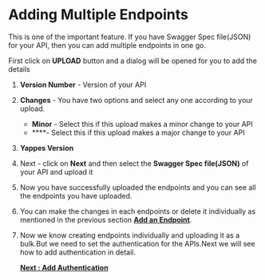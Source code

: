 Adding Multiple Endpoints
=========================

This is one of the important feature. If you have Swagger Spec
file(JSON) for your API, then you can add multiple endpoints in one go.

First click on **UPLOAD** button and a dialog will be opened for you to
add the details

<!-- ![](images/add_api/swagger1_update.png) -->

1.  **Version Number** - Version of your API
2.  **Changes** - You have two options and select any one according to your
    upload.
    -   **Minor** - Select this if this upload makes a minor change to your
        API
    -   ****- Select this if this upload makes a major change to your
        API
3.  **Yappes Version**
4.  Next - click on **Next** and then select the **Swagger Spec file(JSON)**
    of your API and upload it
5.  Now you have successfully uploaded the endpoints and you can see all
    the endpoints you have uploaded.
6.  You can make the changes in each endpoints or delete it individually
    as mentioned in the previous section [**Add an
    Endpoint**](add_endpoint_new.md).
7.  Now we know creating endpoints individually and uploading it as a
    bulk.But we need to set the authentication for the APIs.Next we will
    see how to add authentication in detail. 
    
    [**Next : Add
    Authentication**](add_authentication_new.md)
